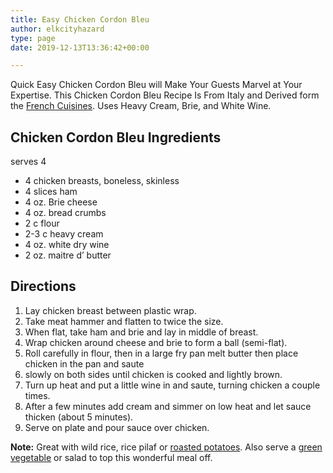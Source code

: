 ```yaml
---
title: Easy Chicken Cordon Bleu
author: elkcityhazard
type: page
date: 2019-12-13T13:36:42+00:00

---
```

Quick Easy Chicken Cordon Bleu will Make Your Guests Marvel at Your Expertise. This Chicken Cordon Bleu Recipe Is From Italy and Derived form the <a href="/wordpress/recipes-for-special-occasions-and-events/easy-coq-au-vin-recipe/" rel="noopener noreferrer" target="_blank">French Cuisines</a>. Uses Heavy Cream, Brie, and White Wine.

## Chicken Cordon Bleu Ingredients

</strong>serves 4</strong>

  * 4 chicken breasts, boneless, skinless
  * 4 slices ham
  * 4 oz. Brie cheese
  * 4 oz. bread crumbs
  * 2 c flour
  * 2-3 c heavy cream
  * 4 oz. white dry wine
  * 2 oz. maitre d&#8217; butter

## Directions

  1. Lay chicken breast between plastic wrap. 
  2. Take meat hammer and flatten to twice the size.
  3. When flat, take ham and brie and lay in middle of breast.
  4. Wrap chicken around cheese and brie to form a ball (semi-flat).
  5. Roll carefully in flour, then in a large fry pan melt butter then place chicken in the pan and saute
  6. slowly on both sides until chicken is cooked and lightly brown. 
  7. Turn up heat and put a little wine in and saute, turning chicken a couple times. 
  8. After a few minutes add cream and simmer on low heat and let sauce thicken (about 5 minutes). 
  9. Serve on plate and pour sauce over chicken.

**Note:** Great with wild rice, rice pilaf or <a href="/wordpress/recipes-for-special-occasions-and-events/roasted-red-potatoes-recipe/" rel="noopener noreferrer" target="_blank">roasted potatoes</a>. Also serve a <a href="/wordpress/recipes-for-special-occasions-and-events/simple-green-bean-casserole/" rel="noopener noreferrer" target="_blank">green vegetable</a> or salad to top this wonderful meal off.